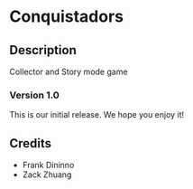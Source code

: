 # Conquistadors

## Description
Collector and Story mode game

<!-- 
## FAQs

### Insert question here?
Insert answer here.

### Insert question here?
Insert answer here.

## Changelog

### Version 1.1

#### Bug fixes
 * Fixed thing
 * Fixed other thing

#### Changes
 * Added thing
 * Removed thing
 * Added a group of related things:
   * one
   * two
   * three
   * four
 * If you want to be fancy, you can use a...
   * + to indicate something added and a...
   * - to indicate something removed, just be careful with your markdown syntax!
-->
### Version 1.0
This is our initial release. We hope you enjoy it!

## Credits
* Frank Dininno
* Zack Zhuang
